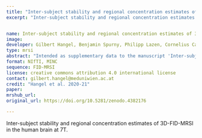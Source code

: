 ```yaml
---
title: "Inter-subject stability and regional concentration estimates of 3D-FID-MRSI in the human brain at 7T"
excerpt: "Inter-subject stability and regional concentration estimates of 3D-FID-MRSI in the human brain at 7T"


name: Inter-subject stability and regional concentration estimates of 3D-FID-MRSI in the human brain at 7T
image:
developer: Gilbert Hangel, Benjamin Spurny, Philipp Lazen, Cornelius Cadrien, Sukrit Sharma, Lukas Hingerl, Eva Hečková, Bernhard Strasser, Stanislav Motyka, Alexandra Lipka, Stephan Gruber, Christoph Brandner, Rupert Lanzenberger, Karl Rössler, Siegfried Trattnig, Wolfgang Bogner
type: mrsi
abstract: "Intended as supplementary data to the manuscript 'Inter-subject stability and regional concentration estimates of 3D-FID-MRSI in the human brain at 7T' It contains five full volunteer datasets in MINC and NIFTI format."
format: NIfTI, MINC
sequence: FID-MRSI
license: creative commons attribution 4.0 international license
contact: gilbert.hangel@meduniwien.ac.at
credit: "Hangel et al. 2020-21"
paper:
mrshub_url:
original_url: https://doi.org/10.5281/zenodo.4382176

---
```


Inter-subject stability and regional concentration estimates of 3D-FID-MRSI in the human brain at 7T.
